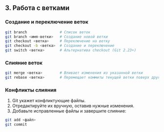 ## **3. Работа с ветками**  
### **Создание и переключение веток**  
```bash
git branch               # Список веток
git branch <имя-ветки>   # Создание новой ветки
git checkout <ветка>     # Переключение на ветку
git checkout -b <ветка>  # Создание и переключение
git switch <ветка>       # Альтернатива checkout (Git 2.23+)
```

### **Слияние веток**  
```bash
git merge <ветка>        # Вливает изменения из указанной ветки
git rebase <ветка>       # Перемещает коммиты текущей ветки поверх другой
```

### **Конфликты слияния**  
1. Git укажет конфликтующие файлы.  
2. Отредактируйте их вручную, оставив нужные изменения.  
3. Добавьте исправленные файлы и завершите слияние:  
```bash
git add <файл>
git commit
```
